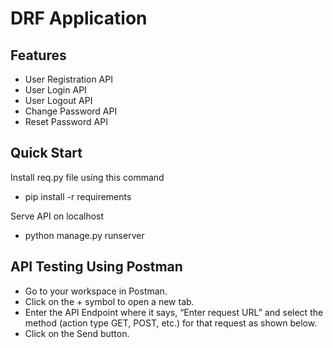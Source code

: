 # DRF Application

Features
--------

- User Registration API 
- User Login API 
- User Logout API 
- Change Password API
- Reset Password API


 Quick Start
---------------

Install req.py file using this command

- pip install -r requirements

 Serve API on localhost

- python manage.py runserver


API Testing Using Postman
---------------------------

- Go to your workspace in Postman.
- Click on the + symbol to open a new tab.
- Enter the API Endpoint where it says, “Enter request URL” and select the method (action type GET, POST, etc.) for that request as shown below.
- Click on the Send button.
